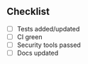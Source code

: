 ## Checklist
- [ ] Tests added/updated
- [ ] CI green
- [ ] Security tools passed
- [ ] Docs updated
